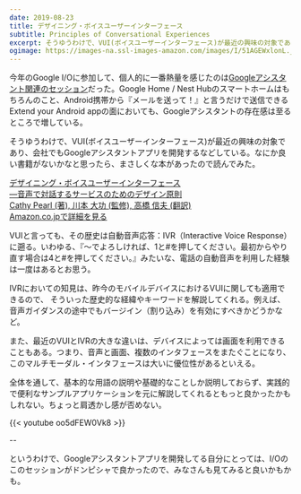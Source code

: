 ```yaml
---
date: 2019-08-23
title: デザイニング・ボイスユーザーインターフェース
subtitle: Principles of Conversational Experiences
excerpt: そうゆうわけで、VUI(ボイスユーザーインターフェース)が最近の興味の対象であり、会社でもGoogleアシスタントアプリを開発するなどしている。
ogimage: https://images-na.ssl-images-amazon.com/images/I/51AGEWxlonL._SX351_BO1,204,203,200_.jpg
---
```


今年のGoogle I/Oに参加して、個人的に一番熱量を感じたのは[Googleアシスタント関連のセッション](https://www.youtube.com/playlist?list=PLOU2XLYxmsIK5JcIMUhrPH7T0lHBrKbER)だった。Google Home / Nest Hubのスマートホームはもちろんのこと、Android携帯から『メールを送って！』と言うだけで送信できるExtend your Android appの面においても、Googleアシスタントの存在感は至るところで増している。

そうゆうわけで、VUI(ボイスユーザーインターフェース)が最近の興味の対象であり、会社でもGoogleアシスタントアプリを開発するなどしている。なにか良い書籍がないかなと思ったら、まさしくな本があったので読んでみた。

<div class="__media"><a href="https://www.amazon.co.jp/dp/4873118581/?tag=warikiru-22" target="_blank" rel="noopener">
<img src="https://images-na.ssl-images-amazon.com/images/I/51AGEWxlonL._SX351_BO1,204,203,200_.jpg" alt="" class="__media__image">
<div class="__media__body">
    <div>デザイニング・ボイスユーザーインターフェース<br>―音声で対話するサービスのためのデザイン原則</div>
    <div class="__media__text">Cathy Pearl (著), 川本 大功 (監修), 高橋 信夫 (翻訳)</div>
    <div>Amazon.co.jpで詳細を見る</div>
</div>
</a></div>

VUIと言っても、その歴史は自動音声応答：IVR（Interactive Voice Response）に遡る。いわゆる、『〜でよろしければ、1と#を押してください。最初からやり直す場合は4と#を押してください。』みたいな、電話の自動音声を利用した経験は一度はあるとお思う。

IVRにおいての知見は、昨今のモバイルデバイスにおけるVUIに関しても適用できるので、
そういった歴史的な経緯やキーワードを解説してくれる。例えば、音声ガイダンスの途中でもバージイン（割り込み）を有効にすべきかどうかなど。

また、最近のVUIとIVRの大きな違いは、デバイスによっては画面を利用できることもある。つまり、音声と画面、複数のインタフェースをまたぐことになり、このマルチモーダル・インタフェースは大いに優位性があるといえる。

全体を通して、基本的な用語の説明や基礎的なことしか説明しておらず、実践的で便利なサンプルアプリケーションを元に解説してくれるともっと良かったかもしれない。ちょっと肩透かし感が否めない。

{{< youtube oo5dFEW0Vk8 >}}

--

というわけで、Googleアシスタントアプリを開発してる自分にとっては、I/Oのこのセッションがドンピシャで良かったので、みなさんも見てみると良いかもかも。